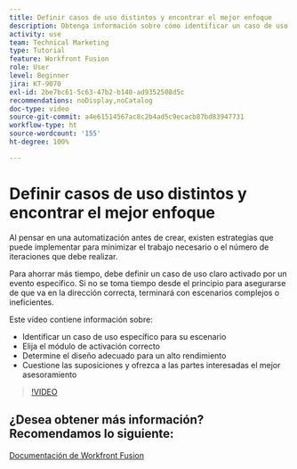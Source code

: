 ```yaml
---
title: Definir casos de uso distintos y encontrar el mejor enfoque
description: Obtenga información sobre cómo identificar un caso de uso específico para su escenario, determinar el diseño correcto y ofrecer a los interesados los mejores consejos en  [!DNL Adobe Workfront Fusion].
activity: use
team: Technical Marketing
type: Tutorial
feature: Workfront Fusion
role: User
level: Beginner
jira: KT-9070
exl-id: 2be7bc61-5c63-47b2-b140-ad9352508d5c
recommendations: noDisplay,noCatalog
doc-type: video
source-git-commit: a4e61514567ac8c2b4ad5c9ecacb87bd83947731
workflow-type: ht
source-wordcount: '155'
ht-degree: 100%

---
```


# Definir casos de uso distintos y encontrar el mejor enfoque

Al pensar en una automatización antes de crear, existen estrategias que puede implementar para minimizar el trabajo necesario o el número de iteraciones que debe realizar.

Para ahorrar más tiempo, debe definir un caso de uso claro activado por un evento específico. Si no se toma tiempo desde el principio para asegurarse de que va en la dirección correcta, terminará con escenarios complejos o ineficientes.

Este vídeo contiene información sobre:

* Identificar un caso de uso específico para su escenario
* Elija el módulo de activación correcto
* Determine el diseño adecuado para un alto rendimiento
* Cuestione las suposiciones y ofrezca a las partes interesadas el mejor asesoramiento

>[!VIDEO](https://video.tv.adobe.com/v/335311/?quality=12&learn=on)

## ¿Desea obtener más información? Recomendamos lo siguiente:

[Documentación de Workfront Fusion](https://experienceleague.adobe.com/docs/workfront/using/adobe-workfront-fusion/workfront-fusion-2.html?lang=es)
